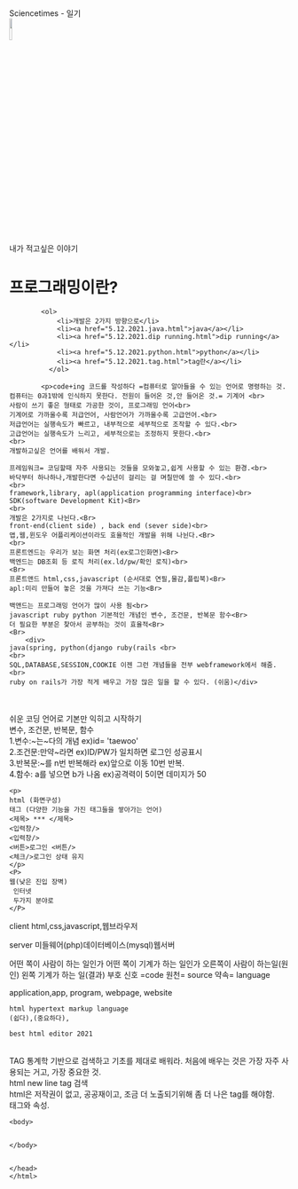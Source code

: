 
<!DOCTYPE html>
<html>
    <head>
       <tltle>Sciencetimes - 일기</tltle>
        <style type="text/css">
            @import url("/wp-content/themes/sciencetimes/css/owl.carousel.css");
                @import url("/wp-content/themes/sciencetimes/css/custom.css");
                    @import url("/wp-content/themes/sciencetimes/css/custom-media-queries.css");</style>
            <meta charset="utf-8">
            <div class="warning">
                <img src="xo112.jpg"width="10%">
                <p> 내가 적고싶은 이야기 </p>
            </div>
            <h1>프로그래밍이란?</h1>

            <ol>
                <li>개발은 2가지 방향으로</li>
                <li><a href="5.12.2021.java.html">java</a></li>
                <li><a href="5.12.2021.dip running.html">dip running</a></li>
                <li><a href="5.12.2021.python.html">python</a></li>
                <li><a href="5.12.2021.tag.html">tag란</a></li>
              </ol>

            <p>code+ing 코드를 작성하다 =컴퓨터로 알아들을 수 있는 언어로 명령하는 것.
    컴퓨터는 0과1밖에 인식하지 못한다. 전원이 들어온 것,안 들어온 것.= 기계어 <br>
    사람이 쓰기 좋은 형태로 가공한 것이, 프로그래밍 언어<br>
    기계어로 가까울수록 저급언어, 사람언어가 가까울수록 고급언어.<br>
    저급언어는 실행속도가 빠르고, 내부적으로 세부적으로 조작할 수 있다.<br>
    고급언어는 실행속도가 느리고, 세부적으로는 조정하지 못한다.<br>
    <br>
    개발하고싶은 언어를 배워서 개발.
    
    프레임워크= 코딩할때 자주 사용되는 것들을 모와놓고,쉽게 사용할 수 있는 환경.<br>
    바닥부터 하나하나,개발한다면 수십년이 걸리는 걸 며칠만에 쓸 수 있다.<br>
    <br>
    framework,library, apl(application programming interface)<br>
    SDK(software Development Kit)<Br>
    <br>
    개발은 2가지로 나뉜다.<Br>
    front-end(client side) , back end (sever side)<br>
    앱,웹,윈도우 어플리케이션이라도 효율적인 개발을 위해 나뉜다.<Br>
    <br>
    프론트엔드는 우리가 보는 화면 처리(ex로그인화면)<Br>
    백엔드는 DB조회 등 로직 처리(ex.ld/pw/확인 로직)<br>
    <Br>
    프론트앤드 html,css,javascript (순서대로 연필,물감,플립북)<Br>
    apl:미리 만들어 놓은 것을 가져다 쓰는 기능<Br>
    
    백앤드는 프로그래밍 언어가 많이 사용 됨<br>
    javascript ruby python 기본적인 개념인 변수, 조건문, 반복문 함수<Br>
    더 필요한 부분은 찾아서 공부하는 것이 효율적<Br>
    <Br>
        <div>
    java(spring, python(django ruby(rails <br>
    <br>
    SQL,DATABASE,SESSION,COOKIE 이젠 그런 개념들을 전부 webframework에서 해줌.
    <br>
    ruby on rails가 가장 적게 배우고 가장 많은 일을 할 수 있다. (쉬움)</div>
   <br> 
    <br>쉬운 코딩 언어로 기본만 익히고 시작하기
    <Br>변수, 조건문, 반복문, 함수 
    <Br>1.변수:~는~다의 개념 ex)id= 'taewoo'
    <br>2.조건문:만약~라면 ex)ID/PW가 일치하면 로그인 성공표시
    <Br>3.반복문:~를 n번 반복해라 ex)앞으로 이동 10번 반복.
    <br>4.함수: a를 넣으면 b가 나옴 ex)공격력이 5이면 데미지가 50
    
    <p>
    html (화면구성)
    태그 (다양한 기능을 가진 태그들을 쌓아가는 언어)
    <제목> *** </제목>
    <입력창/>
    <입력창/>
    <버튼>로그인 <버튼/>
    <체크/>로그인 상태 유지
    </p>
    <P>
    웹(낮은 진입 장벽)
     인터넷
     두가지 분야로 
    </P>
    
   <P>
    client
    html,css,javascript,웹브라우저
</P>
<P>
    server
    미들웨어(php)데이터베이스(mysql)웹서버
</P>
<P> 
    어떤 쪽이 사람이 하는 일인가 어떤 쪽이 기계가 하는 일인가
    오른쪽이 사람이 하는일(원인) 왼쪽 기계가 하는 일(결과)
    부호 신호 =code
    원천= source
    약속= language
</P>
<P>   
    application,app, program, webpage, website
    
    html hypertext markup language
    (쉽다),(중요하다),
    
    best html editor 2021
</P>   
</P>
    <br>TAG
    통계학 기반으로 검색하고 기초를 제대로 배워라.
    처음에 배우는 것은 가장 자주 사용되는 거고, 가장 중요한 것.
    <Br>
    html new line tag 검색
    <br>
    html은 저작권이 없고, 공공재이고, 조금 더 노출되기위해 좀 더 나은 tag를 해야함.
    <br>
    태그와 속성.
    </p>

    <body> 
     

    </body>


    </head>
    </html>
